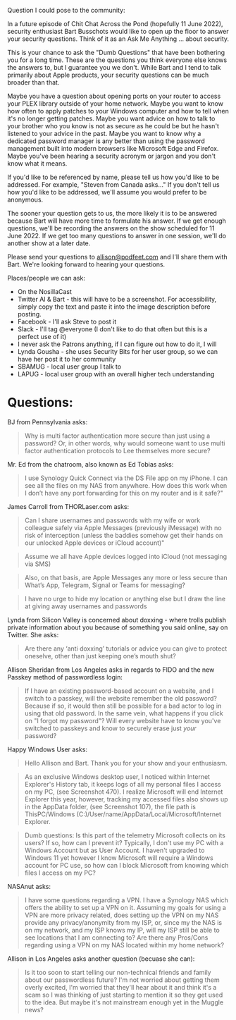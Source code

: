 Question I could pose to the community:

In a future episode of Chit Chat Across the Pond (hopefully 11 June 2022), security enthusiast Bart Busschots would like to open up the floor to answer your security questions. Think of it as an Ask Me Anything ... about security.

This is your chance to ask the "Dumb Questions" that have been bothering you for a long time. These are the questions you think everyone else knows the answers to, but I guarantee you we don't.  While Bart and I tend to talk primarily about Apple products, your security questions can be much broader than that. 

Maybe you have a question about opening ports on your router to access your PLEX library outside of your home network. Maybe you want to know how often to apply patches to your Windows computer and how to tell when it's no longer getting patches. Maybe you want advice on how to talk to your brother who you know is not as secure as he could be but he hasn't listened to your advice in the past. Maybe you want to know why a dedicated password manager is any better than using the password management built into modern browsers like Microsoft Edge and Firefox. Maybe you've been hearing a security acronym or jargon and you don't know what it means.

If you'd like to be referenced by name, please tell us how you'd like to be addressed. For example, "Steven from Canada asks…" If you don't tell us how you'd like to be addressed, we'll assume you would prefer to be anonymous.

The sooner your question gets to us, the more likely it is to be answered because Bart will have more time to formulate his answer.  If we get enough questions, we'll be recording the answers on the show scheduled for 11 June 2022. If we get too many questions to answer in one session, we'll do another show at a later date.

Please send your questions to allison@podfeet.com and I'll share them with Bart. We're looking forward to hearing your questions.

Places/people we can ask:

* On the NosillaCast
* Twitter Al & Bart - this will have to be a screenshot. For accessibility, simply copy the text and paste it into the image description before posting.
* Facebook - I'll ask Steve to post it
* Slack - I'll tag @everyone (I don't like to do that often but this is a perfect use of it)
* I never ask the Patrons anything, if I can figure out how to do it, I will
* Lynda Gousha - she uses Security Bits for her user group, so we can have her post it to her community
* SBAMUG - local user group I talk to
* LAPUG - local user group with an overall higher tech understanding


# Questions:

BJ from Pennsylvania asks: 

>Why is multi factor authentication more secure than just using a password? Or, in other words, why would someone want to use multi factor authentication protocols to Lee themselves more secure?

Mr. Ed from the chatroom, also known as Ed Tobias asks: 

> I use Synology Quick Connect via the DS File app on my iPhone. I can see all the files on my NAS from anywhere. How does this work when I don’t have any port forwarding for this on my router and is it safe?"

James Carroll from THORLaser.com asks:

>Can I share usernames and passwords with my wife or work colleague safely via Apple Messages (previously iMessage) with no risk of interception (unless the baddies somehow get their hands on our unlocked Apple devices or iCloud account)"

> Assume we all have Apple devices logged into iCloud (not messaging via SMS)

> Also, on that basis, are Apple Messages any more or less secure than What’s App, Telegram, Signal or Teams for messaging?

> I have no urge to hide my location or anything else but I draw the line at giving away usernames and passwords

Lynda from Silicon Valley is concerned about doxxing - where trolls publish private information about you because of something you said online, say on Twitter. She asks:

> Are there any ‘anti doxxing’ tutorials or advice you can give to protect oneselve, other than just keeping one’s mouth shut?

Allison Sheridan from Los Angeles asks in regards to FIDO and the new Passkey method of passwordless login:

>If I have an existing password-based account on a website, and I switch to a passkey, will the website remember the old password? Because if so, it would then still be possible for a bad actor to log in using that old password. In the same vein, what happens if you click on "I forgot my password"? Will every website have to know you've switched to passkeys and know to securely erase just _your_ password?

Happy Windows User asks:

>Hello Allison and Bart.  Thank you for your show and your enthusiasm. 

>As an exclusive Windows desktop user, I noticed within Internet Explorer's History tab, it keeps logs of all my personal files I access on my PC, (see Screenshot 470). I realize Microsoft will end Internet Explorer this year, however, tracking my accessed files also shows up in the AppData folder, (see Screenshot 107), the file path is ThisPC/Windows (C:)/User/name/AppData/Local/Microsoft/Internet Explorer.  

>Dumb questions: Is this part of the telemetry Microsoft collects on its users? If so, how can I prevent it? Typically, I don't use my PC with a Windows Account but as User Account. I haven't upgraded to Windows 11 yet however I know Microsoft will require a Windows account for PC use, so how can I block Microsoft from knowing which files I access on my PC?  

NASAnut asks:
>I have some questions regarding a VPN. I have a Synology NAS which offers the ability to set up a VPN on it. Assuming my goals for using a VPN are more privacy related, does setting up the VPN on my NAS provide any privacy/anonymity from my ISP, or, since my the NAS is on my network, and my ISP knows my IP, will my ISP still be able to see locations that I am connecting to? Are there any Pros/Cons regarding using a VPN on my NAS located within my home network?

Allison in Los Angeles asks another question (becuase she can):

>Is it too soon to start telling our non-technical friends and family about our passwordless future? I'm not worried about getting them overly excited, I'm worried that they'll hear about it and think it's a scam so I was thinking of just starting to mention it so they get used to the idea. But maybe it's not mainstream enough yet in the Muggle news?
>
>